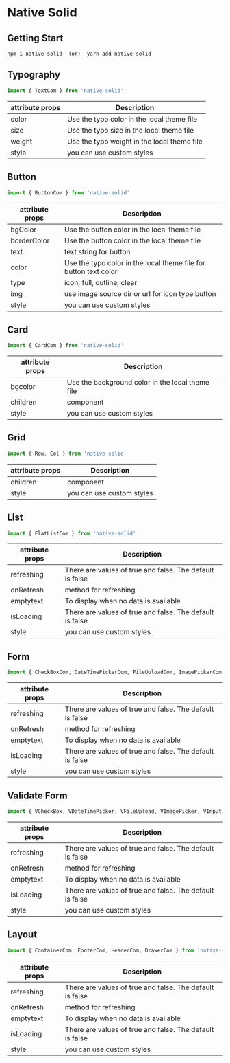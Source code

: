 # Native Solid

## Getting Start
```
npm i native-solid  (or)  yarn add native-solid
```

## Typography

```js
import { TextCom } from 'native-solid'
```

| attribute props | Description                                 |
|-----------------|---------------------------------------------|
| color           | Use the typo color in the local theme file  |
| size            | Use the typo size in the local theme file   |
| weight          | Use the typo weight in the local theme file |
| style           | you can use custom styles                   |

## Button

```js
import { ButtonCom } from 'native-solid'
```

| attribute props | Description                                                      |
|-----------------|------------------------------------------------------------------|
| bgColor         | Use the button color in the local theme file                     |
| borderColor     | Use the button color in the local theme file                     |
| text            | text string for button                                           |
| color           | Use the typo color in the local theme file for button text color |
| type            | icon, full, outline, clear                                       |
| img             | use image source dir or url for icon type button                 |
| style           | you can use custom styles                                        |

## Card

```js
import { CardCom } from 'native-solid'
```

| attribute props | Description                                      |
|-----------------|--------------------------------------------------|
| bgcolor         | Use the background color in the local theme file |
| children        | component                                        |
| style           | you can use custom styles                        |

## Grid
```js
import { Row, Col } from 'native-solid'
```

| attribute props | Description               |
|-----------------|---------------------------|
| children        | component                 |
| style           | you can use custom styles |

## List
```js
import { FlatListCom } from 'native-solid'
```

| attribute props | Description                                            |
|-----------------|--------------------------------------------------------|
| refreshing      | There are values ​​of true and false. The default is false |
| onRefresh       | method for refreshing                                  |
| emptytext       | To display when no data is available                   |
| isLoading       | There are values ​​of true and false. The default is false |
| style           | you can use custom styles                              |

## Form

```js
import { CheckBoxCom, DateTimePickerCom, FileUploadCom, ImagePickerCom, InputCom, PickerCom, RadioCom } from 'native-solid'
```

| attribute props | Description                                            |
|-----------------|--------------------------------------------------------|
| refreshing      | There are values ​​of true and false. The default is false |
| onRefresh       | method for refreshing                                  |
| emptytext       | To display when no data is available                   |
| isLoading       | There are values ​​of true and false. The default is false |
| style           | you can use custom styles                              |

## Validate Form

```js
import { VCheckBox, VDateTimePicker, VFileUpload, VImagePicker, VInput, VPicker, VRadio } from 'native-solid'
```

| attribute props | Description                                            |
|-----------------|--------------------------------------------------------|
| refreshing      | There are values ​​of true and false. The default is false |
| onRefresh       | method for refreshing                                  |
| emptytext       | To display when no data is available                   |
| isLoading       | There are values ​​of true and false. The default is false |
| style           | you can use custom styles                              |

## Layout

```js
import { ContainerCom, FooterCom, HeaderCom, DrawerCom } from 'native-solid'
```

| attribute props | Description                                            |
|-----------------|--------------------------------------------------------|
| refreshing      | There are values ​​of true and false. The default is false |
| onRefresh       | method for refreshing                                  |
| emptytext       | To display when no data is available                   |
| isLoading       | There are values ​​of true and false. The default is false |
| style           | you can use custom styles                              |
